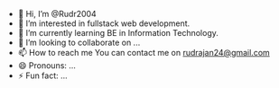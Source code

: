 - 👋 Hi, I’m @Rudr2004
- 👀 I’m interested in fullstack web development.
- 🌱 I’m currently learning BE in Information Technology.
- 💞️ I’m looking to collaborate on ...
- 📫 How to reach me You can contact me on rudrajan24@gmail.com
- 😄 Pronouns: ...
- ⚡ Fun fact: ...

<!---
Rudr2004/Rudr2004 is a ✨ special ✨ repository because its `README.md` (this file) appears on your GitHub profile.
You can click the Preview link to take a look at your changes.
--->

